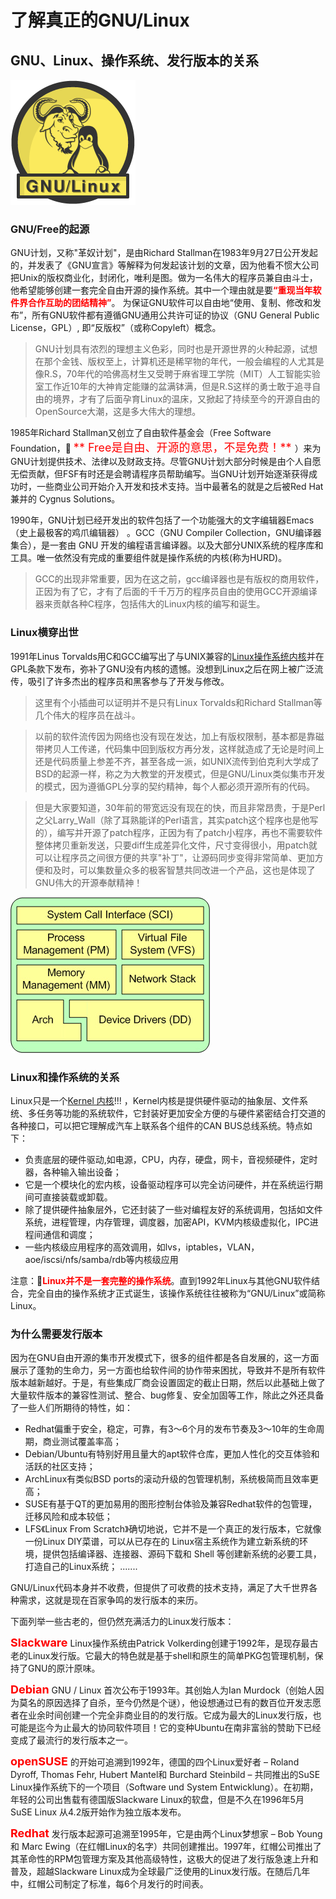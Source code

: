 # 了解真正的GNU/Linux

## GNU、Linux、操作系统、发行版本的关系

![GNU_Linux关系](https://raw.githubusercontent.com/shaohaiyang/rootlinux/master/images/s1_1_gnu.png)

### GNU/Free的起源 
GNU计划，又称"革奴计划"，是由Richard Stallman在1983年9月27日公开发起的，并发表了《GNU宣言》等解释为何发起该计划的文章，因为他看不惯大公司把Unix的版权商业化，封闭化，唯利是图。做为一名伟大的程序员兼自由斗士，他希望能够创建一套完全自由开源的操作系统。其中一个理由就是要<font color=red>**“重现当年软件界合作互助的团结精神”**</font>。 为保证GNU软件可以自由地“使用、复制、修改和发布”，所有GNU软件都有遵循GNU通用公共许可证的协议（GNU General Public License，GPL）, 即“反版权”（或称Copyleft）概念。

> GNU计划具有浓烈的理想主义色彩，同时也是开源世界的火种起源，试想在那个金钱、版权至上，计算机还是稀罕物的年代，一般会编程的人尤其是像R.S，70年代的哈佛高材生又受聘于麻省理工学院（MIT）人工智能实验室工作近10年的大神肯定能赚的盆满钵满，但是R.S这样的勇士敢于追寻自由的境界，才有了后面孕育Linux的温床，又掀起了持续至今的开源自由的OpenSource大潮，这是多大伟大的理想。

1985年Richard Stallman又创立了自由软件基金会（Free Software Foundation，&#x1F539; <font color=red size=+1>** Free是自由、开源的意思，不是免费！** </font>）来为GNU计划提供技术、法律以及财政支持。尽管GNU计划大部分时候是由个人自愿无偿贡献，但FSF有时还是会聘请程序员帮助编写。当GNU计划开始逐渐获得成功时，一些商业公司开始介入开发和技术支持。当中最著名的就是之后被Red Hat兼并的 Cygnus Solutions。

1990年，GNU计划已经开发出的软件包括了一个功能强大的文字编辑器Emacs（史上最极客的鸡爪编辑器） 。GCC（GNU Compiler Collection，GNU编译器集合），是一套由 GNU 开发的编程语言编译器。以及大部分UNIX系统的程序库和工具。唯一依然没有完成的重要组件就是操作系统的内核(称为HURD)。

> GCC的出现非常重要，因为在这之前，gcc编译器也是有版权的商用软件，正因为有了它，才有了后面的千千万万的程序员自由的使用GCC开源编译器来贡献各种C程序，包括伟大的Linux内核的编写和诞生。

### Linux横穿出世 
1991年Linus Torvalds用C和GCC编写出了与UNIX兼容的[Linux操作系统内核](LINUX_KERNEL.md)并在GPL条款下发布，弥补了GNU没有内核的遗憾。没想到Linux之后在网上被广泛流传，吸引了许多杰出的程序员和黑客参与了开发与修改。

> 这里有个小插曲可以证明并不是只有Linux Torvalds和Richard Stallman等几个伟大的程序员在战斗。

> 以前的软件流传因为网络也没有现在发达，加上有版权限制，基本都是靠磁带拷贝人工传递，代码集中回到版权方再分发，这样就造成了无论是时间上还是代码质量上参差不齐，甚至各成一派，如UNIX流传到伯克利大学成了BSD的起源一样，称之为大教堂的开发模式，但是GNU/Linux类似集市开发的模式，因为遵循GPL分享的契约精神，每个人都必须开源所有的代码。

> 但是大家要知道，30年前的带宽远没有现在的快，而且非常昂贵，于是Perl之父Larry_Wall（除了耳熟能详的Perl语言，其实patch这个程序也是他写的），编写并开源了patch程序，正因为有了patch小程序，再也不需要软件整体拷贝重新发送，只要diff生成差异化文件，尺寸变得很小，用patch就可以让程序员之间很方便的共享"补丁"，让源码同步变得非常简单、更加方便和及时，可以集数量众多的极客智慧共同改进一个产品，这也是体现了GNU伟大的开源奉献精神！

![Linux内核](https://raw.githubusercontent.com/shaohaiyang/rootlinux/master/images/s1_2_kernel.jpg)

### Linux和操作系统的关系 

Linux只是一个[Kernel 内核](LINUX_KERNEL.md)!!! ，Kernel内核是提供硬件驱动的抽象层、文件系统、多任务等功能的系统软件，它封装好更加安全方便的与硬件紧密结合打交道的各种接口，可以把它理解成汽车上联系各个组件的CAN BUS总线系统。特点如下：
* 负责底层的硬件驱动,如电源，CPU，内存，硬盘，网卡，音视频硬件，定时器，各种输入输出设备；
* 它是一个模块化的宏内核，设备驱动程序可以完全访问硬件，并在系统运行期间可直接装载或卸载。
* 除了提供硬件抽象层外，它还封装了一些对编程友好的系统调用，包括如文件系统，进程管理，内存管理，调度器，加密API，KVM内核级虚拟化，IPC进程间通信和调度；
* 一些内核级应用程序的高效调用，如lvs，iptables，VLAN，aoe/iscsi/nfs/samba/rdb等内核级应用

注意：&#x1F539;<font color=red><b>Linux并不是一套完整的操作系统</b></font>。直到1992年Linux与其他GNU软件结合，完全自由的操作系统才正式诞生，该操作系统往往被称为“GNU/Linux”或简称Linux。


### 为什么需要发行版本 
因为在GNU自由开源的集市开发模式下，很多的组件都是各自发展的，这一方面展示了蓬勃的生命力，另一方面也给软件间的协作带来困扰，导致并不是所有软件版本越新越好。于是，有些集成厂商会设置固定的截止日期，然后以此基础上做了大量软件版本的兼容性测试、整合、bug修复、安全加固等工作，除此之外还具备了一些人们所期待的特性，如：

* Redhat偏重于安全，稳定，可靠，有3～6个月的发布节奏及3～10年的生命周期，商业测试覆盖率高；
* Debian/Ubuntu有特别好用且量大的apt软件仓库，更加人性化的交互体验和活跃的社区支持；
* ArchLinux有类似BSD ports的滚动升级的包管理机制，系统极简而且效率更高；
* SUSE有基于QT的更加易用的图形控制台体验及兼容Redhat软件的包管理，迁移风险和成本较低；
* LFS《Linux From Scratch》确切地说，它并不是一个真正的发行版本，它就像一份Linux DIY菜谱，可以从已存在的 Linux宿主系统作为建立新系统的环境，提供包括编译器、连接器、源码下载和 Shell 等创建新系统的必要工具，打造自己的Linux系统；
.......

GNU/Linux代码本身并不收费，但提供了可收费的技术支持，满足了大千世界各种需求，这就是现在百家争鸣的发行版本的来历。

下面列举一些古老的，但仍然充满活力的Linux发行版本：

<font color=red size=+1><b>Slackware</b></font> Linux操作系统由Patrick Volkerding创建于1992年，是现存最古老的Linux发行版。它最大的特色就是基于shell和原生的简单PKG包管理机制，保持了GNU的原汁原味。

<font color=red size=+1><b>Debian</b></font> GNU / Linux 首次公布于1993年。其创始人为Ian Murdock（创始人因为莫名的原因选择了自杀，至今仍然是个谜），他设想通过已有的数百位开发志愿者在业余时间创建一个完全非商业目的的发行版。它成为最大的Linux发行版，也可能是迄今为止最大的协同软件项目！它的变种Ubuntu在南非富翁的赞助下已经变成了最流行的发行版本之一。


<font color=red size=+1><b>openSUSE</b></font> 的开始可追溯到1992年，德国的四个Linux爱好者 – Roland Dyroff, Thomas Fehr, Hubert Mantel和 Burchard Steinbild – 共同推出的SuSE Linux操作系统下的一个项目（Software und System Entwicklung）。在初期，年轻的公司出售载有德国版Slackware Linux的软盘，但是不久在1996年5月SuSE Linux 从4.2版开始作为独立版本发布。


<font color=red size=+1><b>Redhat</b></font> 发行版本起源可追溯至1995年，它是由两个Linux梦想家 – Bob Young和 Marc Ewing（在红帽Linux的名字）共同创建推出。1997年，红帽公司推出了其革命性的RPM包管理方案及其他高级特性，这极大的促进了发行版急速上升和普及，超越Slackware Linux成为全球最广泛使用的Linux发行版。在随后几年中，红帽公司制定了标准，每6个月发行的时间表。